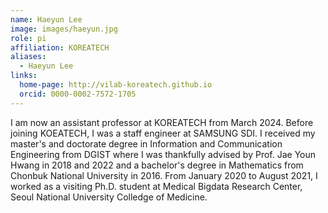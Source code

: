 ```yaml
---
name: Haeyun Lee
image: images/haeyun.jpg
role: pi
affiliation: KOREATECH
aliases:
  - Haeyun Lee
links:
  home-page: http://vilab-koreatech.github.io
  orcid: 0000-0002-7572-1705
---
```


I am now an assistant professor at KOREATECH from March 2024. Before joining KOEATECH, I was a staff engineer at SAMSUNG SDI. I received my master's and doctorate degree in Information and Communication Engineering from DGIST where I was thankfully advised by Prof. Jae Youn Hwang in 2018 and 2022 and a bachelor's degree in Mathematics from Chonbuk National University in 2016.  From January 2020 to August 2021, I worked as a visiting Ph.D. student at Medical Bigdata Research Center, Seoul National University Colledge of Medicine.
